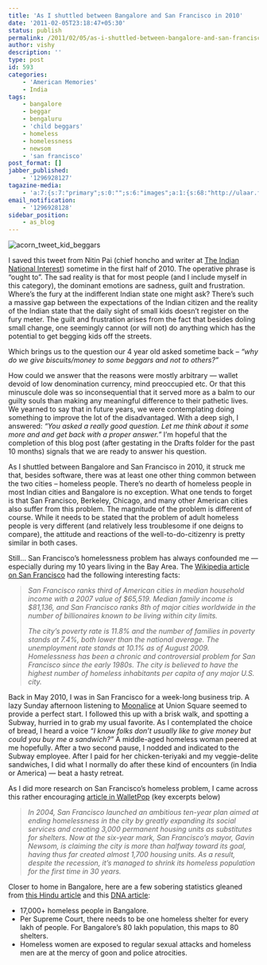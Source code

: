 ```yaml
---
title: 'As I shuttled between Bangalore and San Francisco in 2010'
date: '2011-02-05T23:18:47+05:30'
status: publish
permalink: /2011/02/05/as-i-shuttled-between-bangalore-and-san-francisco-in-2010
author: vishy
description: ''
type: post
id: 593
categories: 
    - 'American Memories'
    - India
tags:
    - bangalore
    - beggar
    - bengaluru
    - 'child beggars'
    - homeless
    - homelessness
    - newsom
    - 'san francisco'
post_format: []
jabber_published:
    - '1296928127'
tagazine-media:
    - 'a:7:{s:7:"primary";s:0:"";s:6:"images";a:1:{s:68:"http://ulaar.files.wordpress.com/2010/07/acorn_tweet_kid_beggars.png";a:6:{s:8:"file_url";s:68:"http://ulaar.files.wordpress.com/2010/07/acorn_tweet_kid_beggars.png";s:5:"width";s:3:"493";s:6:"height";s:2:"79";s:4:"type";s:5:"image";s:4:"area";s:5:"38947";s:9:"file_path";s:0:"";}}s:6:"videos";a:0:{}s:11:"image_count";s:1:"1";s:6:"author";s:7:"2859667";s:7:"blog_id";s:7:"2786457";s:9:"mod_stamp";s:19:"2011-02-05 17:51:00";}'
email_notification:
    - '1296928128'
sidebar_position:
    - as_blog
---
```

![](http://ulaar.files.wordpress.com/2010/07/acorn_tweet_kid_beggars.png?w=300 "acorn_tweet_kid_beggars")

I saved this tweet from Nitin Pai (chief honcho and writer at [The Indian National Interest](http://acorn.nationalinterest.in/)) sometime in the first half of 2010. The operative phrase is “ought to”. The sad reality is that for most people (and I include myself in this category), the dominant emotions are sadness, guilt and frustration. Where’s the fury at the indifferent Indian state one might ask? There’s such a massive gap between the expectations of the Indian citizen and the reality of the Indian state that the daily sight of small kids doesn’t register on the fury meter. The guilt and frustration arises from the fact that besides doling small change, one seemingly cannot (or will not) do anything which has the potential to get begging kids off the streets.

Which brings us to the question our 4 year old asked sometime back – *“why do we give biscuits/money to some beggars and not to others?”*

How could we answer that the reasons were mostly arbitrary — wallet devoid of low denomination currency, mind preoccupied etc. Or that this minuscule dole was so inconsequential that it served more as a balm to our guilty souls than making any meaningful difference to their pathetic lives. We yearned to say that in future years, we were contemplating doing something to improve the lot of the disadvantaged. With a deep sigh, I answered: *“You asked a really good question. Let me think about it some more and and get back with a proper answer.”* I’m hopeful that the completion of this blog post (after gestating in the Drafts folder for the past 10 months) signals that we are ready to answer his question.

As I shuttled between Bangalore and San Francisco in 2010, it struck me that, besides software, there was at least one other thing common between the two cities – homeless people. There’s no dearth of homeless people in most Indian cities and Bangalore is no exception. What one tends to forget is that San Francisco, Berkeley, Chicago, and many other American cities also suffer from this problem. The magnitude of the problem is different of course. While it needs to be stated that the problem of adult homeless people is very different (and relatively less troublesome if one deigns to compare), the attitude and reactions of the well-to-do-citizenry is pretty similar in both cases.

Still… San Francisco’s homelessness problem has always confounded me — especially during my 10 years living in the Bay Area. The [Wikipedia article on San Francisco](http://en.wikipedia.org/wiki/San_francisco) had the following interesting facts:

> *San Francisco ranks third of American cities in median household income* *with a 2007 value of $65,519. Median family income is $81,136, and San Francisco ranks 8th of major cities worldwide in the number of billionaires known to be living within city limits.*
> 
> *The city’s* *poverty rate is 11.8% and the number of families in poverty stands at 7.4%, both lower than the national average. The unemployment rate stands at 10.1% as of August 2009. Homelessness has been a chronic and controversial problem for San Francisco since the early 1980s. The city is believed to have the highest number of homeless inhabitants per capita of any major U.S. city.*

Back in May 2010, I was in San Francisco for a week-long business trip. A lazy Sunday afternoon listening to [Moonalice](http://www.moonalice.com/) at Union Square seemed to provide a perfect start. I followed this up with a brisk walk, and spotting a Subway, hurried in to grab my usual favorite. As I contemplated the choice of bread, I heard a voice *“I know folks don’t usually like to give money but could you buy me a sandwich?”* A middle-aged homeless woman peered at me hopefully. After a two second pause, I nodded and indicated to the Subway employee. After I paid for her chicken-teriyaki and my veggie-delite sandwiches, I did what I normally do after these kind of encounters (in India or America) — beat a hasty retreat.

As I did more research on San Francisco’s homeless problem, I came across this rather encouraging [article in WalletPop](http://www.walletpop.com/2010/02/25/san-francisco-mayor-says-city-is-solving-its-homeless-problem/) (key excerpts below)

> *In 2004, San Francisco launched an ambitious ten-year plan aimed at ending homelessness in the city by greatly expanding its social services and creating 3,000 permanent housing units as substitutes for shelters. Now at the six-year mark, San Francisco’s mayor, Gavin Newsom, is claiming the city is more than halfway toward its goal, having thus far created almost 1,700 housing units. As a result, despite the recession, it’s managed to shrink its homeless population for the first time in 30 years.*

Closer to home in Bangalore, here are a few sobering statistics gleaned from [this Hindu article](http://www.thehindu.com/news/cities/Bangalore/article245170.ece) and this [DNA article](http://www.dnaindia.com/bangalore/report_for-bangalore-s-thousands-of-homeless-life-s-a-nightmare-every-waking-hour_1463171):

- 17,000+ homeless people in Bangalore.
- Per Supreme Court, there needs to be one homeless shelter for every lakh of people. For Bangalore’s 80 lakh population, this maps to 80 shelters.
- Homeless women are exposed to regular sexual attacks and homeless men are at the mercy of goon and police atrocities.